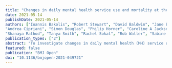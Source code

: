 ```yaml
---
title: "Changes in daily mental health service use and mortality at the commencement and lifting of COVID-19 ‘lockdown’ policy in 10 UK sites: a regression discontinuity in time design"
date: 2021-05-14
publishDate: 2021-05-14
authors: ["Ioannis Bakolis", "Robert Stewart", "David Baldwin", "Jane Beenstock", "Paul Bibby", "Matthew Broadbent", "Rudolf Cardinal", "Shanquan Chen", "Karthik Chinnasamy", 
"Andrea Cipriani", "Simon Douglas", "Philip Horner", "Caroline A Jackson", "Ann John", "Dan W Joyce", "Sze Chim Lee", "Jonathan Lewis", "Andrew McIntosh", "Neil Nixon", "David Osborn", "Peter Phiri", 
"Shanaya Rathod", "Tanya Smith", "Rachel Sokal", "Rob Waller", "Sabine Landau"]
publication_types: ["2"]
abstract: "To investigate changes in daily mental health (MH) service use and mortality in response to the introduction and the lifting of the COVID-19 lockdown policy in Spring 2020."
featured: false
publication: "BMJ Open"
doi: "10.1136/bmjopen-2021-049721"
---
```


